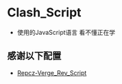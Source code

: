 # Clash_Script
- 使用的JavaScript语言
看不懂正在学

## 感谢以下配置
- [Repcz-Verge_Rev_Script](https://github.com/Repcz/Tool/blob/X/Clash/Meta/Verge_Rev_Script.js)

